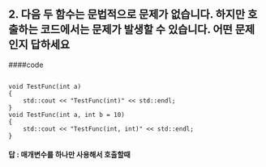 ## 2. 다음 두 함수는 문법적으로 문제가 없습니다. 하지만 호출하는 코드에서는 문제가 발생할 수 있습니다. 어떤 문제인지 답하세요 

####code

<pre><code>
void TestFunc(int a)
{
    std::cout << "TestFunc(int)" << std::endl;
}
void TestFunc(int a, int b = 10)
{
    std::cout << "TestFunc(int, int)" << std::endl;
}
</code></pre>

#### 답 : 매개변수를 하나만 사용해서 호출할때
